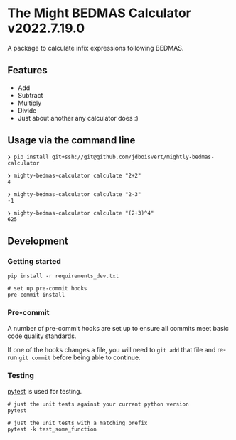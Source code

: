 # The Might BEDMAS Calculator v2022.7.19.0
A package to calculate infix expressions following BEDMAS. 

## Features

* Add 
* Subtract
* Multiply
* Divide
* Just about another any calculator does :) 

## Usage via the command line

    ❯ pip install git+ssh://git@github.com/jdboisvert/mightly-bedmas-calculator

    ❯ mighty-bedmas-calculator calculate "2+2"
    4

    ❯ mighty-bedmas-calculator calculate "2-3"
    -1

    ❯ mighty-bedmas-calculator calculate "(2+3)^4"
    625
    

## Development

### Getting started

    pip install -r requirements_dev.txt

    # set up pre-commit hooks
    pre-commit install

### Pre-commit

A number of pre-commit hooks are set up to ensure all commits meet basic code quality standards.

If one of the hooks changes a file, you will need to `git add` that file and re-run `git commit` before being able to continue.

### Testing

[pytest](https://docs.pytest.org/en/6.2.x/) is used for testing.

    # just the unit tests against your current python version
    pytest

    # just the unit tests with a matching prefix
    pytest -k test_some_function

